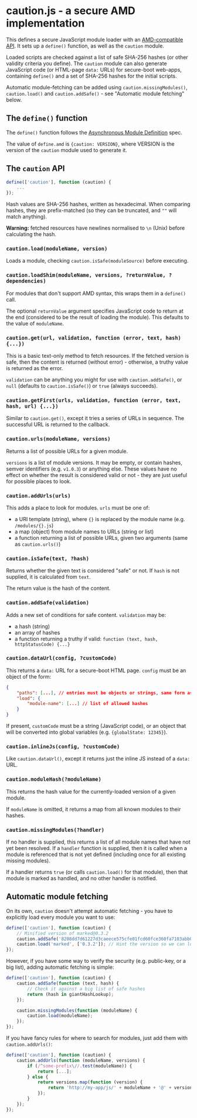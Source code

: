 # caution.js - a secure AMD implementation

This defines a secure JavaScript module loader with an [AMD-compatible API](https://github.com/amdjs/amdjs-api/blob/master/AMD.md).  It sets up a `define()` function, as well as the `caution` module.

Loaded scripts are checked against a list of safe SHA-256 hashes (or other validity criteria you define).  The `caution` module can also generate JavaScript code (or HTML-page `data:` URLs) for secure-boot web-apps, containing `define()` and a set of SHA-256 hashes for the initial scripts.

Automatic module-fetching can be added using `caution.missingModules()`, `caution.load()` and `caution.addSafe()` - see "Automatic module fetching" below.

## The `define()` function

The `define()` function follows the [Asynchronous Module Definition](https://github.com/amdjs/amdjs-api/blob/master/AMD.md) spec.

The value of `define.amd` is `{caution: VERSION}`, where VERSION is the version of the `caution` module used to generate it.

## The `caution` API

```javascript
define(['caution'], function (caution) {
	...
});
```

Hash values are SHA-256 hashes, written as hexadecimal.  When comparing hashes, they are prefix-matched (so they can be truncated, and `""` will match anything).

**Warning:** fetched resources have newlines normalised to `\n` (Unix) before calculating the hash.

### `caution.load(moduleName, version)`

Loads a module, checking `caution.isSafe(moduleSource)` before executing.

### `caution.loadShim(moduleName, versions, ?returnValue, ?dependencies)`

For modules that don't support AMD syntax, this wraps them in a `define()` call.

The optional `returnValue` argument specifies JavaScript code to return at the end (considered to be the result of loading the module).  This defaults to the value of `moduleName`.

### `caution.get(url, validation, function (error, text, hash) {...})`

This is a basic text-only method to fetch resources.  If the fetched version is safe, then the content is returned (without error) - otherwise, a truthy value is returned as the error.

`validation` can be anything you might for use with `caution.addSafe()`, or `null` (defaults to `caution.isSafe()`) or `true` (always succeeds).

### `caution.getFirst(urls, validation, function (error, text, hash, url) {...})`

Similar to `caution.get()`, except it tries a series of URLs in sequence.  The successful URL is returned to the callback.

### `caution.urls(moduleName, versions)`

Returns a list of possible URLs for a given module.

`versions` is a list of module versions.  It may be empty, or contain hashes, semver identifiers (e.g. `v1.0.3`) or anything else.  These values have no effect on whether the result is considered valid or not - they are just useful for possible places to look.

### `caution.addUrls(urls)`

This adds a place to look for modules.  `urls` must be one of:

* a URI template (string), where `{}` is replaced by the module name (e.g. `/modules/{}.js`)
* a map (object) from module names to URLs (string or list)
* a function returning a list of possible URLs, given two arguments (same as `caution.urls()`)

### `caution.isSafe(text, ?hash)`

Returns whether the given text is considered "safe" or not.  If `hash` is not supplied, it is calculated from `text`.

The return value is the hash of the content.

### `caution.addSafe(validation)`

Adds a new set of conditions for safe content.  `validation` may be:

* a hash (string)
* an array of hashes
* a function returning a truthy if valid: `function (text, hash, httpStatusCode) {...}`

### `caution.dataUrl(config, ?customCode)`

This returns a `data:` URL for a secure-boot HTML page.  `config` must be an object of the form:

```json
{
	"paths": [...], // entries must be objects or strings, same form as caution.addUrls()
	"load": {
		"module-name": [...] // list of allowed hashes
	}
}
```

If present, `customCode` must be a string (JavaScript code), or an object that will be converted into global variables (e.g. `{globalState: 12345}`).

### `caution.inlineJs(config, ?customCode)`

Like `caution.dataUrl()`, except it returns just the inline JS instead of a `data:` URL.

### `caution.moduleHash(?moduleName)`

This returns the hash value for the currently-loaded version of a given module.

If `moduleName` is omitted, it returns a map from all known modules to their hashes.

### `caution.missingModules(?handler)`

If no handler is supplied, this returns a list of all module names that have not yet been resolved.  If a `handler` function is supplied, then it is called when a module is referenced that is not yet defined (including once for all existing missing modules).

If a handler returns `true` (or calls `caution.load()` for that module), then that module is marked as handled, and no other handler is notified.

## Automatic module fetching

On its own, `caution` doesn't attempt automatic fetching - you have to explicitly load every module you want to use:

```javascript
define(['caution'], function (caution) {
	// Minified version of marked@0.3.2
	caution.addSafe('8208dd7d61227d3caeece575cfe01fcd60fce360fa7103abb0dc7f6329217eba');
	caution.load('marked', ['0.3.2']); // Hint the version so we can look it up on CDNs
});
```

However, if you have some way to verify the security (e.g. public-key, or a big list), adding automatic fetching is simple:

```javascript
define(['caution'], function (caution) {
	caution.addSafe(function (text, hash) {
		// Check it against a big list of safe hashes
		return (hash in giantHashLookup);
	});

	caution.missingModules(function (moduleName) {
		caution.load(moduleName);
	});
});
```

If you have fancy rules for where to search for modules, just add them with `caution.addUrls()`:

```javascript
define(['caution'], function (caution) {
	caution.addUrls(function (moduleName, versions) {
		if (/^some-prefix\//.test(moduleName)) {
			return [...];
		} else {
			return versions.map(function (version) {
				return 'http://my-app/js/' + moduleName + '@' + version + '.js';
			});
		}
	});
});
```